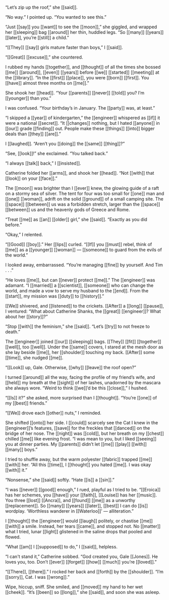 “Let’s zip up the roof,” she [[said]].  
  
“No way.” I pointed up. “You wanted to see this.”  
  
“Just [[say]] you [[want]] to see the [[moon]],” she giggled, and wrapped her [[sleeping]] bag [[around]] her thin, huddled legs. “So [[many]] [[years]] [[later]], you’re [[still]] a child.”  
  
“[[They]] [[say]] girls mature faster than boys,” I [[said]].  
  
“[[Great]] [[excuse]],” she countered.  
  
I rubbed my hands [[together]], and [[thought]] of all the times she bossed [[me]] [[around]], [[even]] [[years]] before [[we]] [[started]] [[meeting]] at the [[library]]. “In the [[first]] [[place]], you were [[born]] [[first]]. You [[have]] almost three months on [[me]].”  
  
She shook her [[head]]. “Your [[parents]] [[never]] [[told]] you? I’m [[younger]] than you.”  
  
I was confused. “Your birthday’s in January. The [[party]] was, at least.”  
  
“I skipped a [[year]] of kindergarten,” the [[engineer]] whispered as [[if]] it were a national [[secret]]. “It [[changes]] nothing, but I hated [[anyone]] in [[our]] grade [[finding]] out. People make these [[things]] [[into]] bigger deals than [[they]] [[are]].”  
  
I [[laughed]]. “Aren’t you [[doing]] the [[same]] [[thing]]?”  
  
“See, [[look]]!” she exclaimed. “You talked back.”  
  
“I always [[talk]] back,” I [[insisted]].  
  
Catherine folded her [[arms]], and shook her [[head]]. “Not [[with]] that [[look]] on your [[face]].”  
  
The [[moon]] was brighter than I [[ever]] knew, the glowing guide of a raft on a stormy sea of silver. The tent for four was too small for [[one]] man and [[one]] [[woman]], adrift on the solid [[ground]] of a small camping site. The [[space]] [[between]] us was a forbidden stretch, larger than the [[space]] [[between]] us and the heavenly gods of Greece and Rome.  
  
“Treat [[me]] as [[an]] [[older]] girl,” she [[said]]. “Exactly as you did before.”  
  
“Okay,” I relented.  
  
“[[Good]] [[boy]].” Her [[lips]] curled. “[[If]] you [[must]] rebel, think of [[me]] as a [[younger]] [[woman]] — [[someone]] to guard from the evils of the world.”  
  
I looked away, embarrassed. “You’re managing [[fine]] by yourself. And Tim . . .”  
  
“He loves [[me]], but can [[never]] protect [[me]].” The [[engineer]] was adamant. “I [[married]] a [[scientist]], [[someone]] who can change the world, and made a vow to serve my husband to the [[end]]. From the [[start]], my mission was [[duty]] to [[history]].”  
  
[[We]] shivered, and [[listened]] to the crickets. [[After]] a [[long]] [[pause]], I ventured: “What about Catherine Shanks, the [[great]] [[engineer]]? What about her [[story]]?”  
  
“Stop [[with]] the feminism,” she [[said]]. “Let’s [[try]] to not freeze to death.”  
  
The [[engineer]] joined [[our]] [[sleeping]] bags. [[They]] [[fit]] [[together]] [[well]], too [[well]]. Under the [[same]] covers, I stared at the mesh door as she lay beside [[me]], her [[shoulder]] touching my back. [[After]] some [[time]], she nudged [[me]].  
  
“[[Look]] up, Gale. Otherwise, [[why]] [[leave]] the roof open?”  
  
I turned [[around]] all the way, facing the profile of my friend’s wife, and [[held]] my breath at the [[sight]] of her lashes, unadorned by the mascara she always wore. “Weird to think [[we]]’d be this [[close]],” I hushed.  
  
“[[Is]] it?” she asked, more surprised than I [[thought]]. “You’re [[one]] of my [[best]] friends.”  
  
“[[We]] drove each [[other]] nuts,” I reminded.  
  
She shifted [[onto]] her side. I [[could]] scarcely see the Cat I knew in the [[engineer]]’s features, [[save]] for the freckles that [[danced]] on the bridge of her nose. The [[night]] was [[cold]], but her breath on my [[chest]] chilled [[me]] like evening frost. “I was mean to you, but I liked [[seeing]] you at dinner parties. My [[parents]] didn’t let [[me]] [[play]] [[with]] [[many]] boys.”  
  
I tried to shuffle away, but the warm polyester [[fabric]] trapped [[me]] [[with]] her. “All this [[time]], I [[thought]] you hated [[me]]. I was okay [[with]] it.”  
  
“Nonsense,” she [[said]] softly. “Hate [[is]] a [[sin]].”  
  
“I was [[never]] [[good]] enough,” I rued, playful as I tried to be. “[[Eroica]] has her schemes, you [[have]] your [[faith]], [[Louise]] has her [[music]]. You three [[lost]] [[Ancra]], and [[found]] [[me]] as a unworthy [[replacement]]. So [[many]] [[years]] [[later]], [[best]] I can do [[is]] wordplay. ‘Worthless wanderer in [[Waterloo]]’ — alliteration.”  
  
I [[thought]] the [[engineer]] would [[laugh]] politely, or chastise [[me]] [[with]] a smile. Instead, her tears [[came]], and stopped not. No [[matter]] what I tried, lunar [[light]] glistened in the saline drops that pooled and flowed.  
  
“What [[am]] I [[supposed]] to do,” I [[said]], helpless.  
  
“I can't stand it,” Catherine sobbed. “God created you, Gale [[Jones]]. He loves you, too. Don’t [[ever]] [[forget]] [[how]] [[much]] you’re [[loved]].”  
  
“[[There]], [[there]].” I rocked her back and [[forth]] by the [[shoulder]]. “I’m [[sorry]], Cat. I was [[wrong]].”  
  
Wipe, hiccup, sniff. She smiled, and [[moved]] my hand to her wet [[cheek]]. “It’s [[been]] so [[long]],” she [[said]], and soon she was asleep.